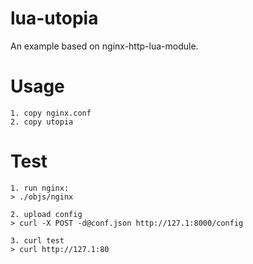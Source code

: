 # lua-utopia
An example based on nginx-http-lua-module. 

Usage
===========
```
1. copy nginx.conf
2. copy utopia
```

Test
=============
```
1. run nginx:
> ./objs/nginx

2. upload config
> curl -X POST -d@conf.json http://127.1:8000/config

3. curl test
> curl http://127.1:80
```
